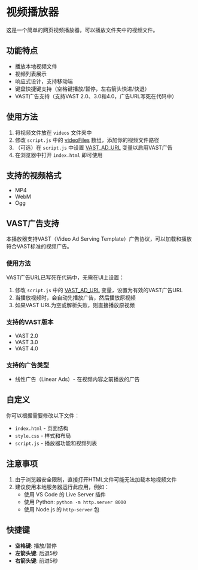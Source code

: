 # 视频播放器

这是一个简单的网页视频播放器，可以播放文件夹中的视频文件。

## 功能特点

- 播放本地视频文件
- 视频列表展示
- 响应式设计，支持移动端
- 键盘快捷键支持（空格键播放/暂停，左右箭头快进/快退）
- VAST广告支持（支持VAST 2.0、3.0和4.0，广告URL写死在代码中）

## 使用方法

1. 将视频文件放在 `videos` 文件夹中
2. 修改 `script.js` 中的 [videoFiles](file:///d:/ruanjian/github/wen/script.js#L2-L7) 数组，添加你的视频文件路径
3. （可选）在 `script.js` 中设置 [VAST_AD_URL](file:///d:/ruanjian/github/wen/script.js#L11-L11) 变量以启用VAST广告
4. 在浏览器中打开 `index.html` 即可使用

## 支持的视频格式

- MP4
- WebM
- Ogg

## VAST广告支持

本播放器支持VAST（Video Ad Serving Template）广告协议，可以加载和播放符合VAST标准的视频广告。

### 使用方法

VAST广告URL已写死在代码中，无需在UI上设置：
1. 修改 `script.js` 中的 [VAST_AD_URL](file:///d:/ruanjian/github/wen/script.js#L11-L11) 变量，设置为有效的VAST广告URL
2. 当播放视频时，会自动先播放广告，然后播放原视频
3. 如果VAST URL为空或解析失败，则直接播放原视频

### 支持的VAST版本

- VAST 2.0
- VAST 3.0
- VAST 4.0

### 支持的广告类型

- 线性广告（Linear Ads）- 在视频内容之前播放的广告

## 自定义

你可以根据需要修改以下文件：

- `index.html` - 页面结构
- `style.css` - 样式和布局
- `script.js` - 播放器功能和视频列表

## 注意事项

1. 由于浏览器安全限制，直接打开HTML文件可能无法加载本地视频文件
2. 建议使用本地服务器运行此应用，例如：
   - 使用 VS Code 的 Live Server 插件
   - 使用 Python: `python -m http.server 8000`
   - 使用 Node.js 的 `http-server` 包

## 快捷键

- **空格键**: 播放/暂停
- **左箭头键**: 后退5秒
- **右箭头键**: 前进5秒